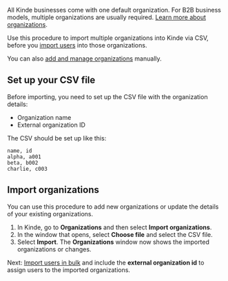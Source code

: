 
All Kinde businesses come with one default organization. For B2B business models, multiple organizations are usually required. [Learn more about organizations](/build/organizations/multi-tenancy-using-organizations/).

Use this procedure to import multiple organizations into Kinde via CSV, before you [import users](/manage-users/add-and-edit/import-users-in-bulk/) into those organizations.

You can also [add and manage organizations](/build/organizations/add-and-manage-organizations/) manually.

## Set up your CSV file

Before importing, you need to set up the CSV file with the organization details:

- Organization name
- External organization ID

The CSV should be set up like this:

```text
name, id
alpha, a001
beta, b002
charlie, c003
```

## Import organizations

You can use this procedure to add new organizations or update the details of your existing organizations.

1. In Kinde, go to **Organizations** and then select **Import organizations**.
2. In the window that opens, select **Choose file** and select the CSV file.
3. Select **Import**. The **Organizations** window now shows the imported organizations or changes.

Next: [Import users in bulk](/manage-users/add-and-edit/import-users-in-bulk/) and include the **external organization id** to assign users to the imported organizations.
